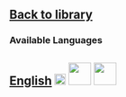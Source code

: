 ## [Back to library](https://fieldguides.github.io/library/)
### Available Languages
## [English](https://fieldguides.github.io/guide02/en) [<img src="https://fieldguides.github.io/library/resources/icons/pwa.png" height="20px"/>](https://fieldguides.github.io/guide02/en) [<img src="https://fieldguides.github.io/library/resources/icons/epub.png" height="40px"/>](https://fieldguides.github.io/guide02/en/download/BM%20Pocket%20Guides%20Drugs%20and%20Precursors%20ENG.epub) [<img src="https://fieldguides.github.io/library/resources/icons/pdf.png" height="40px"/>](https://fieldguides.github.io/guide02/en/download/BM%20Pocket%20Guides%20Drugs%20and%20Precursors%20ENG.pdf)


